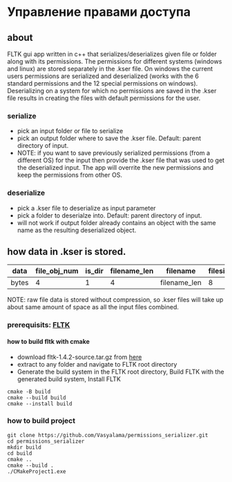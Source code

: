 # Управление правами доступа
## about
FLTK gui app written in c++ that serializes/deserializes given file or folder along with its permissions. The permissions for different systems (windows and linux) are stored separately in the .kser file. On windows the current users permissions are serialized and deserialized (works with the 6 standard permissions and the 12 special permissions on windows). Deserializing on a system for which no permissions are saved in the .kser file results in creating the files with default permissions for the user. 

### serialize
  - pick an input folder or file to serialize
  - pick an output folder where to save the .kser file. Default: parent directory of input.
  - NOTE: if you want to save previously serialized permissions (from a different OS) for the input then provide the .kser file that was used to get the deserialized input. The app will overrite the new permissions and keep the permissions from other OS.
    
### deserialize
  - pick a .kser file to deserialize as input parameter
  - pick a folder to deserialze into. Default: parent directory of input.
  - will not work if output folder already contains an object with the same name as the resulting deserialized object.

## how data in .kser is stored.
data | file_obj_num | is_dir | filename_len | filename | filesize | ... | raw_binary_file_data | ... | 
--- | --- | --- | --- |--- |--- |--- |--- |--- |
bytes | 4 | 1 | 4 | filename_len |8 |... | filesize | ... |    

NOTE: raw file data is stored without compression, so .kser files will take up about same amount of space as all the input files combined.

### prerequisits: [FLTK](https://www.fltk.org/) 
#### how to build fltk with cmake
- download fltk-1.4.2-source.tar.gz from [here](https://www.fltk.org/software.php)
- extract to any folder and navigate to FLTK root directory
- Generate the build system in the FLTK root directory, Build FLTK with the generated build system, Install FLTK
  
```
cmake -B build
cmake --build build
cmake --install build
```


### how to build project
```
git clone https://github.com/Vasyalama/permissions_serializer.git
cd permissions_serializer
mkdir build
cd build
cmake ..
cmake --build .
./CMakeProject1.exe
```


